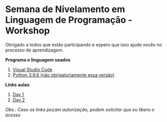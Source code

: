 # Semana de Nivelamento em Linguagem de Programação - Workshop

Obrigado a todos que estão participando e espero que isso ajude vocês no processo de aprendizagem.

**Programa e linguagem usados**
1. [Visual Studio Code](https://code.visualstudio.com/)
2. [Python 3.9.6 (não obrigatoriamente essa versão)](https://www.python.org/)

**Links aulas**
1. [Day 1](https://drive.google.com/file/d/1h4qo07G2hwVwpG5BUPujaxvWpgTnWX4Q/view?usp=sharing)
2. [Day 2](https://drive.google.com/file/d/1DfPfwdmu7Ksr5U00R4d2uAtPrv0YYKTB/view?usp=sharing)

*Obs.: Caso os links peçam autorização, podem solicitar que eu libero o acesso*

